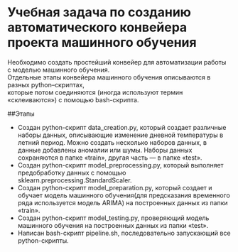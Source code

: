 # Учебная задача по созданию автоматического конвейера проекта машинного обучения

Необходимо создать простейший конвейер для автоматизации работы с моделью машинного обучения.<br>
Отдельные этапы конвейера машинного обучения описываются в разных python–скриптах,<br>
которые потом соединяются (иногда используют термин «склеиваются») с помощью bash-скрипта.<br>

##Этапы
* Создан python-скрипт data_creation.py, который создает различные наборы данных, описывающие изменение дневной температуры в летний период. Можно создать несколько наборов данных, в данные добавлены аномалии или шумы. 
Наборы данных сохраняются в папке «train», другая часть — в папке «test».
* Создан python-скрипт model_preprocessing.py, который выполняет предобработку данных с помощью sklearn.preprocessing.StandardScaler.
* Создан python-скрипт model_preparation.py, который создает и обучает модель машинного обучения(для предсказания временного ряда используется модель ARIMA) на построенных данных из папки «train».
* Создан python-скрипт model_testing.py, проверяющий модель машинного обучения на построенных данных из папки «test».
* Написан bash-скрипт pipeline.sh, последовательно запускающий все python-скрипты.
